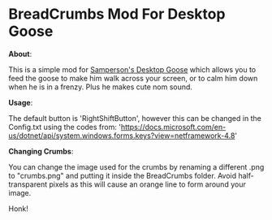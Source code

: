 # BreadCrumbs Mod For Desktop Goose
**About**:

This is a simple mod for [Samperson's Desktop Goose](https://samperson.itch.io/desktop-goose) which allows you to feed the goose to make   him walk across your screen, or to calm him down when he is in a frenzy. Plus he makes cute nom sound.

**Usage**:

The default button is 'RightShiftButton', however this can be changed in the Config.txt using the codes from: 'https://docs.microsoft.com/en-us/dotnet/api/system.windows.forms.keys?view=netframework-4.8'

**Changing Crumbs**: 

You can change the image used for the crumbs by renaming a different .png to "crumbs.png" and putting it inside the BreadCrumbs folder. Avoid half-transparent pixels as this will     cause an orange line to form around your image.

Honk!
